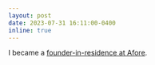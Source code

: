 ```yaml
---
layout: post
date: 2023-07-31 16:11:00-0400
inline: true
---
```


I became a [founder-in-residence at Afore](https://www.afore.vc/residence).